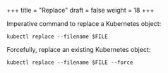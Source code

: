 +++
title = "Replace"
draft = false
weight = 18
+++

Imperative command to replace a Kubernetes object:

```shell
kubectl replace --filename $FILE
```

Forcefully, replace an existing Kubernetes object:

```shell
kubectl replace --filename $FILE --force
```
